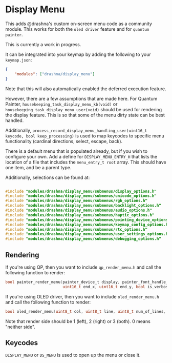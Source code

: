 # Display Menu

This adds @drashna's custom on-screen menu code as a community module.  This works for both the `oled driver` feature and for `quantum painter`.

This is currently a work in progress.

It can be integrated into your keymap by adding the following to your `keymap.json`:

```json
{
    "modules": ["drashna/display_menu"]
}
```

Note that this will also automatically enabled the deferred execution feature.

However, there are a few assumptions that are made here.  For Quantum Painter, `housekeeping_task_display_menu_kb(void)` or `housekeeping_task_display_menu_user(void)` should be used for rendering the display feature.  This is so that some of the menu dirty state can be best handled.

Additionally, `process_record_display_menu_handling_user(uint16_t keycode, bool keep_processing)` is used to map keycodes to specific menu functionality (cardinal directions, select, escape, back).

There is a default menu that is populated already, but if you wish to configure your own.  Add a define for `DISPLAY_MENU_ENTRY_H` that lists the location of a file that includes the `menu_entry_t root` array.  This should have one item, and be a parent type.

Additionally, selections can be found at:
```c

#include "modules/drashna/display_menu/submenus/display_options.h"
#include "modules/drashna/display_menu/submenus/unicode_options.h"
#include "modules/drashna/display_menu/submenus/rgb_options.h"
#include "modules/drashna/display_menu/submenus/backlight_options.h"
#include "modules/drashna/display_menu/submenus/audio_options.h"
#include "modules/drashna/display_menu/submenus/haptic_options.h"
#include "modules/drashna/display_menu/submenus/pointing_device_options.h"
#include "modules/drashna/display_menu/submenus/keymap_config_options.h"
#include "modules/drashna/display_menu/submenus/rtc_options.h"
#include "modules/drashna/display_menu/submenus/user_settings_options.h"
#include "modules/drashna/display_menu/submenus/debugging_options.h"
```

## Rendering

If you're using QP, then you want to include `qp_render_menu.h` and call the following function to render:

```c
bool painter_render_menu(painter_device_t display, painter_font_handle_t font, uint16_t start_x, uint16_t start_y,  
                         uint16_t end_x, uint16_t end_y, bool is_verbose, hsv_t primary, hsv_t secondary);
```

If you're using OLED driver, then you want to include `oled_render_menu.h` and call the following function to render:

```c
bool oled_render_menu(uint8_t col, uint8_t line, uint8_t num_of_lines, uint8_t menu_render_side);
```

Note that render side should be 1 (left), 2 (right) or 3 (both).  0 means "neither side".  

## Keycodes

`DISPLAY_MENU` or `DS_MENU` is used to open up the menu or close it.
